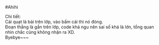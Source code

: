 ﻿#Ahihi

Chi tiết:\
Cái quạt là bài trên lớp, vào bấm cái thì nó đóng.\
Đoạn thẳng là gần trên lớp, code khá ngu nên sai số khá là lớn, tổng quan nhìn chắc cũng không nhận ra XD.\
Byebye~~~